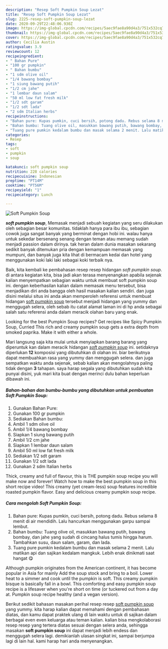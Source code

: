 ```yaml
---
description: "Resep Soft Pumpkin Soup Lezat"
title: "Resep Soft Pumpkin Soup Lezat"
slug: 2225-resep-soft-pumpkin-soup-lezat
date: 2020-09-29T22:48:06.930Z
image: https://img-global.cpcdn.com/recipes/5aec9fae8a90d4a3/751x532cq70/soft-pumpkin-soup-foto-resep-utama.jpg
thumbnail: https://img-global.cpcdn.com/recipes/5aec9fae8a90d4a3/751x532cq70/soft-pumpkin-soup-foto-resep-utama.jpg
cover: https://img-global.cpcdn.com/recipes/5aec9fae8a90d4a3/751x532cq70/soft-pumpkin-soup-foto-resep-utama.jpg
author: Cecilia Austin
ratingvalue: 3.9
reviewcount: 12
recipeingredient:
- " Bahan Pure"
- "100 gr pumpkin"
- " Bahan bumbu"
- "1 sdm olive oil"
- "1/4 bawang bombay"
- "1 siung bawang putih"
- "1/2 cm jahe"
- "1 lembar daun salam"
- "50 ml low fat fresh milk"
- "1/2 sdt garam"
- "1/2 sdt lada"
- "2 sdm Italian herbs"
recipeinstructions:
- "Bahan pure: Kupas pumkin, cuci bersih, potong dadu. Rebus selama 8 menit di air mendidih. Lalu hancurkan menggunakan garpu sampai lembut."
- "Bahan bumbu: Tuang olive oil, masukkan bawang putih, bawang bombay, dan jahe yang sudah di cincang halus tumis hingga harum. Tambahkan susu, daun salam, garam, dan lada."
- "Tuang pure pumkin kedalam bumbu dan masak selama 2 menit. Lalu matikan api dan sajikan kedalam mangkuk. Lebih enak dinikmati saat hangat 😋"
categories:
- Resep
tags:
- soft
- pumpkin
- soup

katakunci: soft pumpkin soup 
nutrition: 228 calories
recipecuisine: Indonesian
preptime: "PT14M"
cooktime: "PT56M"
recipeyield: "1"
recipecategory: Lunch

---
```



![Soft Pumpkin Soup](https://img-global.cpcdn.com/recipes/5aec9fae8a90d4a3/751x532cq70/soft-pumpkin-soup-foto-resep-utama.jpg)

<b><i>soft pumpkin soup</i></b>, Memasak menjadi sebuah kegiatan yang seru dilakukan oleh sebagian besar komunitas. tidaklah hanya para ibu ibu, sebagian cowok juga sangat banyak yang berminat dengan hobi ini. walau hanya untuk sekedar bersenang senang dengan teman atau memang sudah menjadi passion dalam dirinya. tak heran dalam dunia masakan sekarang sedikit banyak ditemukan pria dengan kemampuan memasak yang mumpuni, dan banyak juga kita lihat di bermacam kedai dan hotel yang menggunakan koki laki laki sebagai koki terbaik nya.

Baik, kita kembali ke pembahasan resep resep hidangan <i>soft pumpkin soup</i>. di antara kegiatan kita, bisa jadi akan terasa menyenangkan apabila sejenak kalian menyempatkan sebagian waktu untuk membuat soft pumpkin soup ini. dengan keberhasilan kalian dalam memasak menu tersebut, bisa menjadikan diri anda bangga oleh hasil masakan kalian sendiri. dan juga disini melalui situs ini anda akan memperoleh referensi untuk membuat hidangan <u>soft pumpkin soup</u> tersebut menjadi hidangan yang yummy dan menggugah selera, oleh sebab itu catat alamat laman ini di hp anda sebagai salah satu referensi anda dalam meracik olahan baru yang enak.

Looking for the best Pumpkin Soup recipes? Get recipes like Spicy Pumpkin Soup, Curried This rich and creamy pumpkin soup gets a extra depth from smoked paprika. Make it with either a whole.


Mari langsung saja kita mulai untuk menyiapkan barang barang yang diperuntuk kan dalam meracik hidangan <u><i>soft pumpkin soup</i></u> ini. setidaknya diperlukan <b>12</b> komposisi yang dibutuhkan di olahan ini. biar berikutnya dapat membuahkan rasa yang yummy dan menggugah selera. dan juga sempatkan waktu anda sejenak, sebab kalian akan mengolahnya paling tidak dengan <b>3</b> tahapan. saya harap segala yang dibutuhkan sudah kita punyai disini, yuk mari kita buat dengan merinci dulu bahan keperluan dibawah ini.

<!--inarticleads1-->

##### Bahan-bahan dan bumbu-bumbu yang dibutuhkan untuk pembuatan Soft Pumpkin Soup:

1. Gunakan  Bahan Pure:
1. Gunakan 100 gr pumpkin
1. Sediakan  Bahan bumbu:
1. Ambil 1 sdm olive oil
1. Ambil 1/4 bawang bombay
1. Siapkan 1 siung bawang putih
1. Ambil 1/2 cm jahe
1. Siapkan 1 lembar daun salam
1. Ambil 50 ml low fat fresh milk
1. Sediakan 1/2 sdt garam
1. Gunakan 1/2 sdt lada
1. Gunakan 2 sdm Italian herbs


Thick, creamy and full of flavour, this is THE pumpkin soup recipe you will make now and forever! Watch how to make the best pumpkin soup in this short recipe video! This creamy (yet cream-less) soup features incredible roasted pumpkin flavor. Easy and delicious creamy pumpkin soup recipe. 

<!--inarticleads2-->

##### Cara mengolah Soft Pumpkin Soup:

1. Bahan pure: Kupas pumkin, cuci bersih, potong dadu. Rebus selama 8 menit di air mendidih. Lalu hancurkan menggunakan garpu sampai lembut.
1. Bahan bumbu: Tuang olive oil, masukkan bawang putih, bawang bombay, dan jahe yang sudah di cincang halus tumis hingga harum. Tambahkan susu, daun salam, garam, dan lada.
1. Tuang pure pumkin kedalam bumbu dan masak selama 2 menit. Lalu matikan api dan sajikan kedalam mangkuk. Lebih enak dinikmati saat hangat 😋


Although pumpkin originates from the American continent, it has become popular in Asia for mainly Add the soup stock and bring to a boil. Lower heat to a simmer and cook until the pumpkin is soft. This creamy pumpkin bisque is basically fall in a bowl. This comforting and easy pumpkin soup recipe is a lifesaver when you&#39;re short on time (or tuckered out from a day at. Pumpkin soup recipe healthy (and a vegan version). 

Berikut sedikit bahasan masakan perihal resep resep <u>soft pumpkin soup</u> yang yummy. kita harap kalian dapat memahami dengan pembahasan diatas, dan kamu dapat praktek ulang di lain waktu untuk di sajikan dalam berbagai even even keluarga atau teman kalian. kalian bisa mengkolaborasi resep resep yang tertera diatas sesuai dengan selera anda, sehingga masakan <b>soft pumpkin soup</b> ini dapat menjadi lebih endess dan menggugah selera lagi. demikianlah ulasan singkat ini, sampai berjumpa lagi di lain hal. kami harap hari anda menyenangkan.
